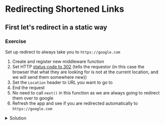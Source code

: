 # Redirecting Shortened Links
## First let's redirect in a static way

### Exercise
Set up redirect to always take you to `https://google.com`

1. Create and register new middleware function
2. Set HTTP [status code to 302](https://httpstatuses.com/302) (tells the requestor (in this case the browser that what they are looking for is not at the current location, and we will send them somewhere new))
3. Set the `Location` header to URL you want to go to
4. End the request
5. No need to call `next()` in this function as we are always going to redirect them over to google
6. Refresh the app and see if you are redirected automatically to `https://google.com`

<details>
  <summary>Solution</summary>
```
import { Meteor } from 'meteor/meteor';
import { WebApp } from 'meteor/webapp';

import './../imports/api/users';
import './../imports/api/links';
import './../imports/startup/simple-schema-configuration.js';

Meteor.startup(() => {

  WebApp.connectHandlers.use((req, res, next) => {
    res.statusCode = 302;
    res.setHeader('Location', 'https://google.com');
    res.end();  
  });

  WebApp.connectHandlers.use((req, res, next) => {
    console.log('This is from my custom middleware Yo!');
    console.log(req.url, req.method, req.headers, req.query);
    // Set HTTP status code
    // res.statusCode = 404;
    // // Set HTTP headers
    // res.setHeader('my-cool-header', 'I am so cool');
    // // Set HTTP body
    // // res.write('<h1>Middleware will save the day</h1>');
    // // End HTTP request
    // res.end();
    next();
  });
});
```
</details>

* Good practice to provide all three `req, res, next` even if you don't use all three

## Dynamic Version
That was fine and dandy but what use is it if we always get redirected? We need to dynamically redirect if some logical conditions are met

### http://localhost:3000/blablabla
How do we get everything after `/`? (_blablabla_)

`req.url` - Will give us `/blablabla`

Now we just need to get rid of that first character

### `.findOne()` or `.find()`
**note** When you use `Collection.find()` you either get back an empty array or an array of `n` documents (how many documents match your query) so we are searching for `id` and we now `id` is unique so our array will be empty or have 1 item. Since we know we are just looking for one item we can use `.findOne()` instead of `.find()`

Now with `findOne()` our result will be `undefined` or a matching Document. So we don't have to grab the first item in the array or check the length of the array (a bit annoying to have to do that every time)

`server/main.js`

```
import { Meteor } from 'meteor/meteor';
import { WebApp } from 'meteor/webapp';

import './../imports/api/users';
import { Links } from './../imports/api/links';
import './../imports/startup/simple-schema-configuration.js';

Meteor.startup(() => {

  WebApp.connectHandlers.use((req, res, next) => {
    const _id = req.url.slice(1);
    const link = Links.find({ _id });
    if (link) {
      res.statusCode = 302;
      res.setHeader('Location', link.url);
      res.end();
    } else {
      next();
    }
  });
});
```

* Grab link `_id` from MiniMongo
* Paste into url `http://localhost:3000/SPNwT9XkNSFiBmosB`
* And if all goes well, refresh browser and you should be redirected to that page. If you put in an unrecognized ID, you'll get Not Found
* Log out and test same URL and it should still work (you don't need to be logged in for it to work)
